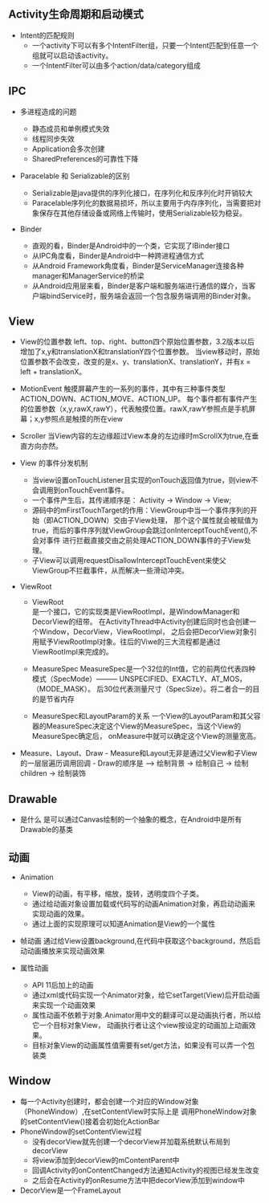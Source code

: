 ## Activity生命周期和启动模式   
  - Intent的匹配规则   
    - 一个activity下可以有多个IntentFilter组，只要一个Intent匹配到任意一个组就可以启动该activity。
    - 一个IntentFilter可以由多个action/data/category组成
    
## IPC
  - 多进程造成的问题
    - 静态成员和单例模式失效
    - 线程同步失效
    - Application会多次创建
    - SharedPreferences的可靠性下降
    
  - Paracelable 和 Serializable的区别
    - Serializable是java提供的序列化接口，在序列化和反序列化时开销较大
    - Paracelable序列化的数据易损坏，所以主要用于内存序列化，当需要把对象保存在其他存储设备或网络上传输时，使用Serializable较为稳妥。
  
  - Binder
    - 直观的看，Binder是Android中的一个类，它实现了IBinder接口
    - 从IPC角度看，Binder是Android中一种跨进程通信方式
    - 从Android Framework角度看，Binder是ServiceManager连接各种manager和ManagerService的桥梁
    - 从Android应用层来看，Binder是客户端和服务端进行通信的媒介，当客户端bindService时，服务端会返回一个包含服务端调用的Binder对象。
    
## View
  - View的位置参数
    left、top、right、button四个原始位置参数，3.2版本以后增加了x,y和translationX和translationY四个位置参数。
    当view移动时，原始位置参数不会改变，改变的是x、y、translationX、translationY，并有x = left + translationX。
    
  - MotionEvent
    触摸屏幕产生的一系列的事件，其中有三种事件类型ACTION_DOWN、ACTION_MOVE、ACTION_UP。
    每个事件都有事件产生的位置参数（x,y,rawX,rawY），代表触摸位置。rawX,rawY参照点是手机屏幕；x,y参照点是触摸的所在view
    
  - Scroller
    当View内容的左边缘超过View本身的左边缘时mScrollX为true,在垂直方向亦然。
    
  - View 的事件分发机制   
    - 当view设置onTouchListener且实现的onTouch返回值为true，则view不会调用到onTouchEvent事件。
    - 一个事件产生后，其传递顺序是： Activity -> Window -> View;
    - 源码中的mFirstTouchTarget的作用：ViewGroup中当一个事件序列的开始（即ACTION_DOWN）交由子View处理，
    那个这个属性就会被赋值为true，而后的事件序列就ViewGroup会跳过onInterceptTouchEvent(),不会对事件
    进行拦截直接交由之前处理ACTION_DOWN事件的子View处理。
    - 子View可以调用requestDisallowInterceptTouchEvent来使父ViewGroup不拦截事件，从而解决一些滑动冲突。
    
  - ViewRoot
    - ViewRoot   
      是一个接口，它的实现类是ViewRootImpl，是WindowManager和DecorView的纽带。
      在ActivityThread中Activity创建后同时也会创建一个Window，DecorView，ViewRootImpl，
      之后会把DecorView对象引用赋予ViewRootImpl对象。往后的Viwe的三大流程都是通过ViewRootImpl来完成的。
    - MeasureSpec
      MeasureSpec是一个32位的Int值，它的前两位代表四种模式（SpecMode）——— UNSPECIFIED、EXACTLY、AT_MOS，（MODE_MASK）。
      后30位代表测量尺寸（SpecSize）。将二者合一的目的是节省内存
      
    - MeasureSpec和LayoutParam的关系
      一个View的LayoutParam和其父容器的MeasureSpec决定这个View的MeasureSpec，当这个View的MeasureSpec确定后，
      onMeasure中就可以确定这个View的测量宽高。
      
   - Measure、Layout、Draw
    - Measure和Layout无非是通过父View和子View的一层层遍历调用回调
    - Draw的顺序是 ——> 绘制背景 -> 绘制自己 -> 绘制children -> 绘制装饰
    
    
## Drawable
  - 是什么
    是可以通过Canvas绘制的一个抽象的概念，在Android中是所有Drawable的基类
    
## 动画
  - Animation 
    - View的动画，有平移，缩放，旋转，透明度四个子类。
    - 通过给动画对象设置加载或代码写的动画Animation对象，再启动动画来实现动画的效果。
    - 通过上面的实现原理可以知道Animation是View的一个属性
    
  - 帧动画
    通过给View设置background,在代码中获取这个background，然后启动动画播放来实现动画效果
    
  - 属性动画
    - API 11后加上的动画
    - 通过xml或代码实现一个Animator对象，给它setTarget(View)后开启动画来实现一个动画效果
    - 属性动画不依赖于对象.Animator用中文的翻译可以是动画执行者，所以给它一个目标对象View，
    动画执行者让这个view按设定的动画加上动画效果。
    - 目标对象View的动画属性值需要有set/get方法，如果没有可以弄一个包装类
    
## Window
  - 每一个Activity创建时，都会创建一个对应的Window对象（PhoneWindow）,在setContentView时实际上是
  调用PhoneWindow对象的setContentView()接着会初始化ActionBar   
  - PhoneWindow的setContentView过程
    - 没有decorView就先创建一个decorView并加载系统默认布局到decorView
    - 将view添加到decorView的mContentParent中
    - 回调Activity的onContentChanged方法通知Activity的视图已经发生改变
    - 之后会在Activity的onResume方法中把decorView添加到window中
  - DecorView是一个FrameLayout
